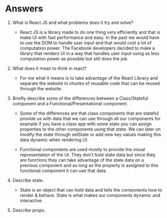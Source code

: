 # Answers

1.  What is React JS and what problems does it try and solve?

    * React JS is a library made to do one thing very efficiently and that is make UI with fast performance and easy. In the past we would have to use the DOM to handle user input and that would cost a lot of computation power. The Facebook developers decided to make a library that renders UI in a way that handles user input using as less computation power as possible but still does the job. 

1.  What does it mean to _think_ in react?

    * For me what it means is to take advantage of the React Library and separate the website in chunks of reusable code that can be reused through the website. 

1.  Briefly describe some of the differences between a Class/Stateful component and a Functional/Presentational component.

    * Some of the differences are that class components that are stateful provide us with data that we can use through all our components for example if you have a class app with some state you can assign properties to the other components using that state. We can later on modify the state through setState or add new key values making this data dynamic when rendering UI. 
    
    * Functional components are used mostly to provide the visual representation of the UI. They don't hold state data but since they are functions they can take advantage of the state data on a previous component and as long as the property is assigned to this functional component it can use that data.

1.  Describe state.

    * State is an object that can hold data and tells the components how to render & behave. State is what makes our components dynamic and interactive.

1.  Describe props.
